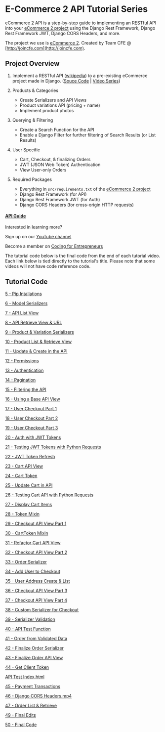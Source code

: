 E-Commerce 2 **API** Tutorial Series
=========

eCommerce 2 API is a step-by-step guide to implementing an RESTful API into your [eCommerce 2 project](https://github.com/codingforentrepreneurs/ecommerce-2) using the Django Rest Framework, Django Rest Framework JWT, Django CORS Headers, and more. 

The project we use is [eCommerce 2](https://github.com/codingforentrepreneurs/ecommerce-2). Created by Team CFE @ [http://joincfe.com](http://joincfe.com).



## Project Overview

1. Implement a RESTful API ([wikipedia](https://en.wikipedia.org/wiki/Representational_state_transfer)) to a pre-existing eCommerce project made in Django. ([Souce Code](https://github.com/codingforentrepreneurs/ecommerce-2) | [Video Series](http://joincfe.com/projects/ecommerce-2))

2. Products & Categories
	- Create Serializers and API Views
	- Product variations API (pricing + name)
	- Implement product photos

3. Querying & Filtering
	- Create a Search Function for the API
	- Enable a Django Filter for further filtering of Search Results (or List Results)

4. User Specific
	- Cart, Checkout, & finalizing Orders
	- JWT (JSON Web Token) Authentication
	- View User-only Orders

5. Required Packages
	- Everything in `src/requirements.txt` of the [eCommerce 2 project](https://github.com/codingforentrepreneurs/ecommerce-2)
	- Django Rest Framework (for API)
	- Django Rest Framework JWT (for Auth)
	- Django CORS Headers (for cross-origin HTTP requests)


#### [API Guide](./api_guide.md)



Interested in learning more?

Sign up on our [YouTube channel](http://joincfe.com/youtube)

Become a member on [Coding for Entrepreneurs](http://joincfe.com/enroll)





The tutorial code below is the final code from the end of each tutorial video. Each link below is tied directly to the tutorial's title. Please note that some videos will not have code reference code.



## Tutorial Code


[5 - Pip Intallations](../../tree/41dc4eb252832a6e13235828c3d45a554240b410)

[6 - Model Serializers](../../tree/ba55946a1f544fe2b2b120c1cf236f1c0f3ebd88)

[7 - API List View](../../tree/e8793e5ebabe3fc309d2b94f49407ae7ba79cb8e)

[8 - API Retrieve View & URL](../../tree/dfb1e11817f856f19de1d242efb6f1aec8b55c7c)

[9 - Product & Variation Serializers](../../tree/93c6309dda6740384e3dec2e597e2a6b6577d39f)

[10 - Product List & Retrieve View](../../tree/a14a0d3f8f0d77321d3be19077626c71f4168de6)

[11 - Update & Create in the API](../../tree/2711dcea48ca3e457e7259c6f58f0e997739b47a)

[12 - Permissions](../../tree/98751539143cb866c41e43bcda980bcd15dfd2c0)

[13 - Authentication](../../tree/85addade05a099445d486391d91294d8b30e4a27)

[14 - Pagination](../../tree/f07d0895c753ebc7e4e708c4628c01d2316fa098)

[15 - Filtering the API](../../tree/7571b2656514b1c9970203fdb610b670bce327ad)

[16 - Using a Base API View](../../tree/36520cdb40b1f22282ab1af6b678270d62ddf021)

[17 - User Checkout Part 1](../../tree/3c5828d36a452431773927ea1c409ddc947d7f2d)

[18 - User Checkout Part 2](../../tree/de4f40fc0052032dc8f6bb166586c14bc78e006e)

[19 - User Checkout Part 3](../../tree/475491f3e0a08221a9b2e06d9c21c3a68252a392)

[20 - Auth with JWT Tokens](../../tree/44a974521efd507014f11c5446cf01c762342b1d)

[21 - Testing JWT Tokens with Python Requests](../../tree/6418b72838e251f763efd426e615f393973bc7ed)

[22 - JWT Token Refresh](../../tree/40d9769928a190dece439c93b85ddc488d2582c8)

[23 - Cart API View](../../tree/dd6448888389e2f82331ac7499c97b847bdaff45)

[24 - Cart Token](../../tree/3351f21d60e3485c7890b9733151f17d5b1e6e06)

[25 - Update Cart in API](../../tree/6973cae5d332e6b0e3bd5e4fee7f293ac5fd88d1)

[26 - Testing Cart API with Python Requests](../../tree/1eaa577e69ae4d7da82105616413b44ebd69bf9b)

[27 - Display Cart Items](../../tree/fb1ef3d7447afc14b2a1bd94382bb998f6c5199d)

[28 - Token Mixin](../../tree/b11ad324671f0b14e2e10fb8a7d525bb92e1307d)

[29 - Checkout API View Part 1](../../tree/d998bb123904642a1fa59c9139dd900b3f292d0e)

[30 - CartToken Mixin](../../tree/c5933309ddc99d5bc2cb0d127585a96cfde643b4)

[31 - Refactor Cart API View](../../tree/6c9a0783983c42e8c9fd20681d34e448a8fb618d)

[32 - Checkout API View Part 2](../../tree/b17555c86422582ad8ae9836516e78846285c6b3)

[33 - Order Serializer](../../tree/50a424bd74d4cd20f9fa5e27af9b43717d72cf21)

[34 - Add User to Checkout](../../tree/50a424bd74d4cd20f9fa5e27af9b43717d72cf21)

[35 - User Address Create & List](../../tree/b5f02b22ab2392a554ceb5d78d7fd159bc01ce35)

[36 - Checkout API View Part 3](../../tree/eb8bb1fe54b03f92d45df7f0b5d0776c47b94444)

[37 - Checkout API View Part 4](../../tree/eb8bb1fe54b03f92d45df7f0b5d0776c47b94444)

[38 - Custom Serializer for Checkout](../../tree/f15058d737b736fd764181c3afa8c98b45ef95d3)

[39 - Serializer Validation](../../tree/3ab5e9159835fa297063e4278916cef5c4e1c77c)

[40 - API Test Function](../../tree/79f995a27b35d54f14f596181530486cc410a362)

[41 - Order from Validated Data](../../tree/37202faebde14ab62d9b127ed878fee40cb87abf)

[42 - Finalize Order Serializer](../../tree/a9c6e98052b5d6215440be3943d18ff5953e5f8a)

[43 - Finalize Order API View](../../tree/1b24aafd0a87963588881da76b5234e7e31d0d01)

[44 - Get Client Token](../../tree/952366f1a0c174850dfa398c414d4bc8e2d7a3d9)

[API Test Index.html](../../tree/7aadc1a4447b4187af9deea57d9b5b0ac8ce01cf)

[45 - Payment Transactions](../../tree/31d120bd2008b2d266a79010cbe8c566b31381a3)

[46 - Django CORS Headers.mp4](../../tree/5b6d9de8e3f58c2c93638bc88fd3b257b8623ca0)

[47 - Order List & Retrieve](../../tree/7e8f8e04dfd8290a7d72b0bc4a3ee78316e7c54a)

[49 - Final Edits](../../tree/c4e59aa13e4682f147314637dcfb3f6d38af939d)

[50 - Final Code](../../tree/2e03047e4a58a7a51bf49a9eeff997820df1ac72)


